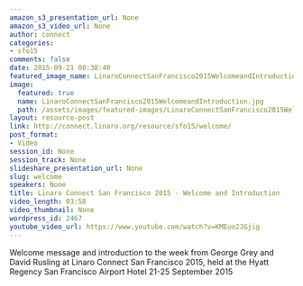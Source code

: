 ```yaml
---
amazon_s3_presentation_url: None
amazon_s3_video_url: None
author: connect
categories:
- sfo15
comments: false
date: 2015-09-21 00:38:40
featured_image_name: LinaroConnectSanFrancisco2015WelcomeandIntroduction.jpg
image:
  featured: true
  name: LinaroConnectSanFrancisco2015WelcomeandIntroduction.jpg
  path: /assets/images/featured-images/LinaroConnectSanFrancisco2015WelcomeandIntroduction.jpg
layout: resource-post
link: http://connect.linaro.org/resource/sfo15/welcome/
post_format:
- Video
session_id: None
session_track: None
slideshare_presentation_url: None
slug: welcome
speakers: None
title: Linaro Connect San Francisco 2015 - Welcome and Introduction
video_length: 03:58
video_thumbnail: None
wordpress_id: 2467
youtube_video_url: https://www.youtube.com/watch?v=KMEuo2JGjig
---
```


Welcome message and introduction to the week from George Grey and David Rusling at Linaro Connect San Francisco 2015, held at the Hyatt Regency San Francisco Airport Hotel 21-25 September 2015